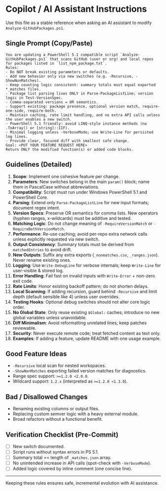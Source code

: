 # Copilot / AI Assistant Instructions

Use this file as a stable reference when asking an AI assistant to modify `Analyze-GitHubPackages.ps1`.

## Single Prompt (Copy/Paste)
```
You are updating a PowerShell 5.1 compatible script `Analyze-GitHubPackages.ps1` that scans GitHub (user or org) and local repos for packages listed in `list_npm_package.txt`. 
Rules:
- Do NOT break existing parameters or defaults.
- Add new behavior only via new switches (e.g. -Recursive, -ShowNonMatches).
- Keep counting logic consistent: summary totals must equal exported *_matches files.
- Package list parsing lives ONLY in Parse-PackageListLine; version logic in Test-VersionSpec.
- Comma-separated versions = OR semantics.
- Support existing: package presence, optional version match, require-one-side, require-both.
- Maintain caching, rate limit handling, and no extra API calls unless the user enables a new switch.
- PowerShell 5.1 friendly: avoid LINQ-style instance methods (no .ToArray() or [string]::IIF).
- Minimal logging unless -VerboseMode; use Write-Line for persisted log lines.
- Provide clear, focused diff with smallest safe change.
Goal: <PUT YOUR FEATURE REQUEST HERE>
Return ONLY the modified function(s) or added code blocks.
```

## Guidelines (Detailed)
1. **Scope**: Implement one cohesive feature per change.
2. **Parameters**: New switches belong in the main `param()` block; name them in PascalCase without abbreviations.
3. **Compatibility**: Script must run under Windows PowerShell 5.1 and PowerShell Core.
4. **Parsing**: Extend only `Parse-PackageListLine` for new input formats; document regex intent.
5. **Version Specs**: Preserve OR semantics for comma lists. New operators (hyphen ranges, x-wildcards) must be additive and tested.
6. **Matching Logic**: Do not change meaning of `-RequireVersionMatch` or `-RequireBothVersionMatch`.
7. **Performance**: Re-use caching; avoid per-repo extra network calls unless explicitly requested via new switch.
8. **Output Consistency**: Summary totals must be derived from `matchedEntries` to avoid drift.
9. **New Outputs**: Suffix any extra exports (`_nonmatches.csv`, `_ranges.json`). Never rename existing ones.
10. **Logging**: Use `Write-DebugLine` for verbose internals; keep `Write-Line` for user-visible & stored log.
11. **Error Handling**: Fail fast on invalid inputs with `Write-Error` + non-zero exit code.
12. **Rate Limits**: Honor existing backoff pattern; do not shorten delays.
13. **Local Scanning**: If adding recursion, guard behind `-Recursive` and limit depth (default sensible like 4) unless user overrides.
14. **Testing Hooks**: Optional debug switches should not alter core logic order.
15. **No Global State**: Only reuse existing `$Global:` caches; introduce no new global variables unless unavoidable.
16. **Diff Minimalism**: Avoid reformatting unrelated lines; keep patches reviewable.
17. **Security**: Never execute remote code; treat fetched content as text only.
18. **Examples**: If adding a feature, update README with one usage example.

## Good Feature Ideas
- `-Recursive` local scan for nested workspaces.
- `-ShowNonMatches` exporting failed version matches for diagnostics.
- Range spec support: `>=1.2.0 <2.0.0`.
- Wildcard support: `1.2.x` (interpreted as `>=1.2.0 <1.3.0`).

## Bad / Disallowed Changes
- Renaming existing columns or output files.
- Replacing custom semver logic with a heavy external module.
- Broad refactors without a functional benefit.

## Verification Checklist (Pre-Commit)
- [ ] New switch documented.
- [ ] Script runs without syntax errors in PS 5.1.
- [ ] Summary total == length of `_matches.json` array.
- [ ] No unintended increase in API calls (spot-check with `-VerboseMode`).
- [ ] Added logic covered by inline comment (one concise line).

---
Keeping these rules ensures safe, incremental evolution with AI assistance.
